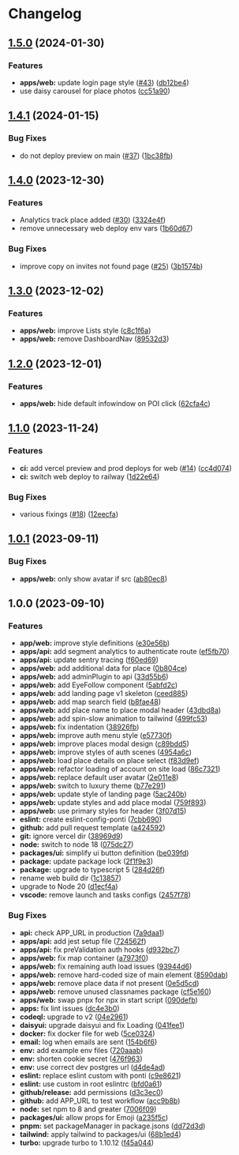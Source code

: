 # Changelog

## [1.5.0](https://github.com/theponti/rocco/compare/v1.4.1...v1.5.0) (2024-01-30)


### Features

* **apps/web:** update login page style ([#43](https://github.com/theponti/rocco/issues/43)) ([db12be4](https://github.com/theponti/rocco/commit/db12be4f2a6104429b3044e481b9c909f25bbb19))
* use daisy carousel for place photos ([cc51a90](https://github.com/theponti/rocco/commit/cc51a90fdc90ae261ae6d2a924169b8bab234248))

## [1.4.1](https://github.com/theponti/rocco/compare/v1.4.0...v1.4.1) (2024-01-15)


### Bug Fixes

* do not deploy preview on main ([#37](https://github.com/theponti/rocco/issues/37)) ([1bc38fb](https://github.com/theponti/rocco/commit/1bc38fb088218e8c7cf5c76533d99f85b908366b))

## [1.4.0](https://github.com/theponti/rocco/compare/v1.3.0...v1.4.0) (2023-12-30)


### Features

* Analytics track place added ([#30](https://github.com/theponti/rocco/issues/30)) ([3324e4f](https://github.com/theponti/rocco/commit/3324e4f3c66217001211ba8fa808ea24747deb83))
* remove unnecessary web deploy env vars ([1b60d67](https://github.com/theponti/rocco/commit/1b60d67d94a120ef49395984fb2305a5946bf23f))


### Bug Fixes

* improve copy on invites not found page ([#25](https://github.com/theponti/rocco/issues/25)) ([3b1574b](https://github.com/theponti/rocco/commit/3b1574bcf74642e244ba6a7e82f7a172aefbe61c))

## [1.3.0](https://github.com/theponti/rocco/compare/v1.2.0...v1.3.0) (2023-12-02)


### Features

* **apps/web:** improve Lists style ([c8c1f6a](https://github.com/theponti/rocco/commit/c8c1f6a5a3821fc49d2489cb6a5d0691e9b0737f))
* **apps/web:** remove DashboardNav ([89532d3](https://github.com/theponti/rocco/commit/89532d31d2667ac4f1f5912866c83c9d3a6bf13d))

## [1.2.0](https://github.com/theponti/rocco/compare/v1.1.0...v1.2.0) (2023-12-01)


### Features

* **apps/web:** hide default infowindow on POI click ([62cfa4c](https://github.com/theponti/rocco/commit/62cfa4c47af757c1b66e0fb21ff090848ed2a014))

## [1.1.0](https://github.com/theponti/rocco/compare/v1.0.1...v1.1.0) (2023-11-24)


### Features

* **ci:** add vercel preview and prod deploys for web ([#14](https://github.com/theponti/rocco/issues/14)) ([cc4d074](https://github.com/theponti/rocco/commit/cc4d074418924bce1ecb688378243733534fea90))
* **ci:** switch web deploy to railway ([1d22e64](https://github.com/theponti/rocco/commit/1d22e644effe153f45f049178ea635182bca2fe6))


### Bug Fixes

* various fixings ([#18](https://github.com/theponti/rocco/issues/18)) ([12eecfa](https://github.com/theponti/rocco/commit/12eecfaab901da3aa8aac47e6be319cde4b36404))

## [1.0.1](https://github.com/theponti/rocco/compare/v1.0.0...v1.0.1) (2023-09-11)


### Bug Fixes

* **apps/web:** only show avatar if src ([ab80ec8](https://github.com/theponti/rocco/commit/ab80ec882aec765ae01ce9b5aaba2138580389a8))

## 1.0.0 (2023-09-10)


### Features

* **app/web:** improve style definitions ([e30e56b](https://github.com/theponti/rocco/commit/e30e56b71b7d2136fb34e7274d192c638a04b218))
* **apps/api:** add segment analytics to authenticate route ([ef5fb70](https://github.com/theponti/rocco/commit/ef5fb7052face0ea3451ddbc19f4210bae1ee6ae))
* **apps/api:** update sentry tracing ([f60ed69](https://github.com/theponti/rocco/commit/f60ed69789b589681aa0846924c85ab0a7351aab))
* **apps/web:** add additional data for place ([0b804ce](https://github.com/theponti/rocco/commit/0b804ce0ea84b5e40f3b27855d9ca5673ee8e0e6))
* **apps/web:** add adminPlugin to api ([33d55b6](https://github.com/theponti/rocco/commit/33d55b61f93f09a24998bafee2b7cf1523d6e691))
* **apps/web:** add EyeFollow component ([5abfd2c](https://github.com/theponti/rocco/commit/5abfd2c7e1ce70f00f555e9fc7cfb98678b21d7f))
* **apps/web:** add landing page v1 skeleton ([ceed885](https://github.com/theponti/rocco/commit/ceed8858712b6760a044a00573d91d689197a1fb))
* **apps/web:** add map search field ([b8fae48](https://github.com/theponti/rocco/commit/b8fae48a84fe8a1f8428c52535839cec15f00f76))
* **apps/web:** add place name to place modal header ([43dbd8a](https://github.com/theponti/rocco/commit/43dbd8ad3b6ceba0073f395bb379a17588d64643))
* **apps/web:** add spin-slow animation to tailwind ([499fc53](https://github.com/theponti/rocco/commit/499fc5372909740aaefb341c5f02a4c5063c9884))
* **apps/web:** fix indentation ([38926fb](https://github.com/theponti/rocco/commit/38926fbaf39cd3f15ff7ff3481060d2dd74acce7))
* **apps/web:** improve auth menu style ([e57730f](https://github.com/theponti/rocco/commit/e57730f31078079190c61ed2b4eec184631315a6))
* **apps/web:** improve places modal design ([c89bdd5](https://github.com/theponti/rocco/commit/c89bdd5918ae5902b888c474325391d8d8489507))
* **apps/web:** improve styles of auth scenes ([4954a6c](https://github.com/theponti/rocco/commit/4954a6c0ca29c3ebdc7772299800e68cb67a6226))
* **apps/web:** load place details on place select ([f83d9ef](https://github.com/theponti/rocco/commit/f83d9ef5745b2dd3f497215ec75df39630fce388))
* **apps/web:** refactor loading of account on site load ([86c7321](https://github.com/theponti/rocco/commit/86c7321257f974e01751af17299ea8d7546138fb))
* **apps/web:** replace default user avatar ([2e011e8](https://github.com/theponti/rocco/commit/2e011e8c05a0ba204e31659344dfb0fe76295f14))
* **apps/web:** switch to luxury theme ([b77e291](https://github.com/theponti/rocco/commit/b77e2917fd4b5b6129f4612305c2f1e58f4e8d87))
* **apps/web:** update style of landing page ([5ac240b](https://github.com/theponti/rocco/commit/5ac240bac6804bea7a34cfa6f58d33e432506fe8))
* **apps/web:** update styles and add place modal ([759f893](https://github.com/theponti/rocco/commit/759f893423a3c15427f10d8f5adbcf1aa2891249))
* **apps/web:** use primary styles for header ([3f07d15](https://github.com/theponti/rocco/commit/3f07d15a7340a067c28a4a66004e4db473d90302))
* **eslint:** create eslint-config-ponti ([7cbb690](https://github.com/theponti/rocco/commit/7cbb69096b456af9d4e97157a1f0c47f830bbd91))
* **github:** add pull request template ([a424592](https://github.com/theponti/rocco/commit/a424592f9eacd4e545e4d317ce1264ad5f3f32be))
* **git:** ignore vercel dir ([38969d9](https://github.com/theponti/rocco/commit/38969d9648ba62426deecf8556d5cf48836a62e4))
* **node:** switch to node 18 ([075dc27](https://github.com/theponti/rocco/commit/075dc2720b410d04dcaf5b69dd093e4179fad487))
* **packages/ui:** simplify ui button definition ([be039fd](https://github.com/theponti/rocco/commit/be039fdcc90a130eacf43df9e920c9a20413bb66))
* **package:** update package lock ([2f1f9e3](https://github.com/theponti/rocco/commit/2f1f9e363542e3053deb859decd5ff51649865d8))
* **package:** upgrade to typescript 5 ([284d26f](https://github.com/theponti/rocco/commit/284d26f3c3aae45969473f2695d74991386d8e5c))
* rename web build dir ([1c13857](https://github.com/theponti/rocco/commit/1c138575515c53eb72fb90c9bb7a9cc213c8e5c3))
* upgrade to Node 20 ([d1ecf4a](https://github.com/theponti/rocco/commit/d1ecf4a38c364b269d5fe0e765008a93c3d9c7ab))
* **vscode:** remove launch and tasks configs ([2457f78](https://github.com/theponti/rocco/commit/2457f78726d661b66abb6e02c4634479a666e772))


### Bug Fixes

* **api:** check APP_URL in production ([7a9daa1](https://github.com/theponti/rocco/commit/7a9daa19022bcf4e0e5af4a4699d3a29937566e3))
* **apps/api:** add jest setup file ([724562f](https://github.com/theponti/rocco/commit/724562fdbe6857b1f6f479a452e34f1d3e4e44ed))
* **apps/api:** fix preValidation auth hooks ([d932bc7](https://github.com/theponti/rocco/commit/d932bc70aebb4b86147ed55f7df2f7a282408401))
* **apps/web:** fix map container ([a7973f0](https://github.com/theponti/rocco/commit/a7973f0da3791324a6950b2ff535e100b2cedaf1))
* **apps/web:** fix remaining auth load issues ([93944d6](https://github.com/theponti/rocco/commit/93944d658c1ccd8c25335f9bad9765782b723692))
* **apps/web:** remove hard-coded size of main element ([8590dab](https://github.com/theponti/rocco/commit/8590dab1ec83107027b24b6789386c365bb552c1))
* **apps/web:** remove place data if not present ([0e5d5cd](https://github.com/theponti/rocco/commit/0e5d5cdfa55b1eab60335a0964f7bb558c336565))
* **apps/web:** remove unused classnames package ([cf5e160](https://github.com/theponti/rocco/commit/cf5e160b4d72daa737d5fbefbd9ba56f2a7d3448))
* **apps/web:** swap pnpx for npx in start script ([090defb](https://github.com/theponti/rocco/commit/090defba7f37b3b990276fe0b6ab32af537cef39))
* **apps:** fix lint issues ([dc4e3b0](https://github.com/theponti/rocco/commit/dc4e3b0d824ffa93a18e46cc3af3293f4bae0928))
* **codeql:** upgrade to v2 ([04e2961](https://github.com/theponti/rocco/commit/04e2961f828832ffa19c4b50c21dbca737f7b3e4))
* **daisyui:** upgrade daisyui and fix Loading ([041fee1](https://github.com/theponti/rocco/commit/041fee19407da4790e4d2e4ecb8cedfad8e41426))
* **docker:** fix docker file for web ([5ce0324](https://github.com/theponti/rocco/commit/5ce0324075932d3849c1a2c95c3448dab46ffa38))
* **email:** log when emails are sent ([154b6f6](https://github.com/theponti/rocco/commit/154b6f622262b587dc8a941eaf81ba8e0f0a4376))
* **env:** add example env files ([720aaab](https://github.com/theponti/rocco/commit/720aaab45b515bab78cda9ba4171bcb7e9ad24cd))
* **env:** shorten cookie secret ([476f963](https://github.com/theponti/rocco/commit/476f9638363bdc026f86716e85ceaf74be019027))
* **env:** use correct dev postgres url ([d4de4ad](https://github.com/theponti/rocco/commit/d4de4ad1c375fda76212f0b0c76580a6ca21ea3a))
* **eslint:** replace eslint custom with ponti ([c9e8621](https://github.com/theponti/rocco/commit/c9e86216e72d0124e943d37434499898c84fded7))
* **eslint:** use custom in root eslintrc ([bfd0a61](https://github.com/theponti/rocco/commit/bfd0a61561598f3ba3d90d5eebdcdb3dfc6f5727))
* **github/release:** add permissions ([d3c3ec0](https://github.com/theponti/rocco/commit/d3c3ec0d478554869a0727839555ba17f734cf60))
* **github:** add APP_URL to test workflow ([acc9b8b](https://github.com/theponti/rocco/commit/acc9b8b3507d232dd9a6bd862202da6a546b1dd2))
* **node:** set npm to 8 and greater ([7006f09](https://github.com/theponti/rocco/commit/7006f09a07d123cbcf28c3ee70ef424eb3ef3a51))
* **packages/ui:** allow props for Emoji ([a235f5c](https://github.com/theponti/rocco/commit/a235f5ccf66c41a837f7df045e047e19cee6415f))
* **pnpm:** set packageManager in package.jsons ([dd72d3d](https://github.com/theponti/rocco/commit/dd72d3d68be553ee74e63a3a99dd6a86a09c9d18))
* **tailwind:** apply tailwind to packages/ui ([68b1ed4](https://github.com/theponti/rocco/commit/68b1ed46eb657c2e60cd6f32a9048ba1bb7f01f7))
* **turbo:** upgrade turbo to 1.10.12 ([f45a044](https://github.com/theponti/rocco/commit/f45a044f5cdeb05147cff2673e486da38ef914e1))
